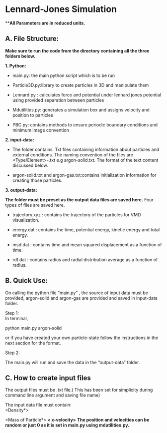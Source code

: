 # Lennard-Jones Simulation

****All Parameters are in reduced units.**

## **A. File Structure:**

**Make sure to run the code from the directory containing all the three folders below.**

**1. Python:**

 - main.py: the main python script which is to be run
  
  -	Particle3D.py:library to create particles in 3D and manipulate them

 - Lennard.py : calculates force and potential under lennard jones potential using provided separation between particles

 - Mdutilities.py: generates a simulation box and assigns velocity and position to particles

-	PBC.py: contains methods to ensure periodic boundary conditions and minimum image convention

 **2. input-data:**

 - The folder contains. Txt files containing information about particles and external conditions. The naming convention of the files are <Type/Element>-<State>.txt e.g argon-solid.txt. The format of the text content discussed below.

 - argon-solid.txt and argon-gas.txt:contains initialization information for creating those particles.

 **3. output-data:**  
 
**The folder must be preset as the output data files are saved here.** 
Four types of files are saved here.  

 - trajectory.xyz : contains the trajectory of the particles for VMD
  visualization.

 - energy.dat : contains the time, potential energy, kinetic energy and
  total energy.

 - msd.dat : contains time and mean squared displacement as a function
  of time.
 - rdf.dat : contains radius and radial distribution average as a
  function of radius.

## **B. Quick Use:**

On calling the python file “main.py” , the source of input data must be provided, argon-solid and argon-gas are provided and saved in input-data folder.

Step 1:  
In terminal,

python main.py argon-solid

or if you have created your own particle-state follow the instructions in the next section for the format.

Step 2:

The main.py will run and save the data in the “output-data” folder.

## **C. How to create input files**

The output files must be .txt file.( This has been set for simplicity during command line argument and saving file name)

The input data file must contain:  
<Number of Particles> <Density*> <Tempreature> <time-step> <Number of Steps> <Cutoff>

<Name of Particle> <Mass of Particle*> **<x-position><y-position><z-position>< x-velocity><y-velocity ><z-velocity >** **The position and velocities can be random or just 0 as it is set in main.py using mdutilities.py.**

